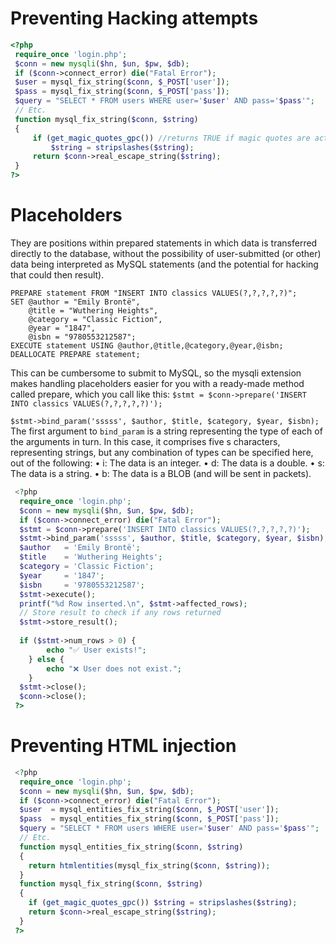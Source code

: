 # Preventing Hacking attempts
```php
<?php
 require_once 'login.php';
 $conn = new mysqli($hn, $un, $pw, $db);
 if ($conn->connect_error) die("Fatal Error");
 $user = mysql_fix_string($conn, $_POST['user']);
 $pass = mysql_fix_string($conn, $_POST['pass']);
 $query = "SELECT * FROM users WHERE user='$user' AND pass='$pass'";
 // Etc.
 function mysql_fix_string($conn, $string)
 {
	 if (get_magic_quotes_gpc()) //returns TRUE if magic quotes are active
		 $string = stripslashes($string); 
	 return $conn->real_escape_string($string);
 }
?>
```

# Placeholders
They are positions within prepared statements in which data is transferred directly to the database, without the possibility of user-submitted (or other) data being interpreted as MySQL statements (and the potential for hacking that could then result).
``` mysql
PREPARE statement FROM "INSERT INTO classics VALUES(?,?,?,?,?)"; 
SET @author = "Emily Brontë", 
	@title = "Wuthering Heights", 
	@category = "Classic Fiction", 
	@year = "1847", 
	@isbn = "9780553212587"; 
EXECUTE statement USING @author,@title,@category,@year,@isbn;
DEALLOCATE PREPARE statement;
```

This can be cumbersome to submit to MySQL, so the mysqli extension makes handling placeholders easier for you with a ready-made method called prepare, which you call like this: ``$stmt = $conn->prepare('INSERT INTO classics VALUES(?,?,?,?,?)');``

`$stmt->bind_param('sssss', $author, $title, $category, $year, $isbn);`
The first argument to `bind_param` is a string representing the type of each of the arguments in turn. In this case, it comprises five s characters, representing strings, but any combination of types can be specified here, out of the following:
• i: The data is an integer. 
• d: The data is a double. 
• s: The data is a string.
• b: The data is a BLOB (and will be sent in packets).

```php
 <?php
  require_once 'login.php';
  $conn = new mysqli($hn, $un, $pw, $db);
  if ($conn->connect_error) die("Fatal Error");
  $stmt = $conn->prepare('INSERT INTO classics VALUES(?,?,?,?,?)');
  $stmt->bind_param('sssss', $author, $title, $category, $year, $isbn);
  $author   = 'Emily Brontë';
  $title    = 'Wuthering Heights';
  $category = 'Classic Fiction';
  $year     = '1847';
  $isbn     = '9780553212587';
  $stmt->execute();
  printf("%d Row inserted.\n", $stmt->affected_rows);
  // Store result to check if any rows returned
  $stmt->store_result();
	
  if ($stmt->num_rows > 0) {
	    echo "✅ User exists!";
	} else {
	    echo "❌ User does not exist.";
	}
  $stmt->close();
  $conn->close();
 ?>
```

# Preventing HTML injection
``` php
 <?php
  require_once 'login.php';
  $conn = new mysqli($hn, $un, $pw, $db);
  if ($conn->connect_error) die("Fatal Error");
  $user  = mysql_entities_fix_string($conn, $_POST['user']);
  $pass  = mysql_entities_fix_string($conn, $_POST['pass']);
  $query = "SELECT * FROM users WHERE user='$user' AND pass='$pass'";
  // Etc.
  function mysql_entities_fix_string($conn, $string)
  {
    return htmlentities(mysql_fix_string($conn, $string));
  }
  function mysql_fix_string($conn, $string)
  {
    if (get_magic_quotes_gpc()) $string = stripslashes($string);
    return $conn->real_escape_string($string);
  }
 ?>
```